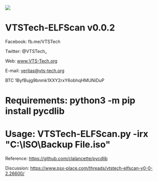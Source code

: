 <img src="https://i.gyazo.com/750939b05435a3ad2dcabdec5e187e26.png">

# VTSTech-ELFScan v0.0.2

Facebook: fb.me/VTSTech

Twitter: @VTSTech_

Web: www.VTS-Tech.org

E-mail: veritas@vts-tech.org

BTC 1ByfBujg9bnmk1XXY2rxY6obhqHMUNiDuP


# Requirements: python3 -m pip install pycdlib

# Usage: VTSTech-ELFScan.py -irx "C:\ISO\Backup File.iso"

Reference: https://github.com/clalancette/pycdlib

Discussion: https://www.psx-place.com/threads/vtstech-elfscan-v0-0-2.26600/